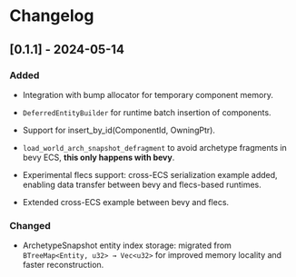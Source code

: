 # Changelog

## [0.1.1] - 2024-05-14

### Added
- Integration with bump allocator for temporary component memory.
- `DeferredEntityBuilder` for runtime batch insertion of components.
- Support for insert_by_id(ComponentId, OwningPtr).
- `load_world_arch_snapshot_defragment` to avoid archetype fragments in bevy ECS, **this only happens with bevy**.
- Experimental flecs support: cross-ECS serialization example added, enabling data transfer between bevy and flecs-based runtimes.

- Extended cross-ECS example between bevy and flecs.
### Changed
-   ArchetypeSnapshot entity index storage: migrated from `BTreeMap<Entity, u32> → Vec<u32>` for improved memory locality and faster reconstruction.